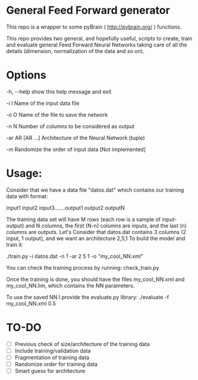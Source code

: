 # General Feed Forward generator

This repo is a wrapper to some pyBrain ( http://pybrain.org/ ) functions.

This repo provides two general, and hopefully useful, scripts to create, train and evaluate general Feed Forward Neural Networks taking care of all the details (dimension, normalization of the data and so on).

# Options
  -h, --help       show this help message and exit
  
  -i I             Name of the input data file
  
  -o O             Name of the file to save the network
  
  -n N             Number of columns to be considered as output
  
  -ar AR [AR ...]  Architecture of the Neural Network (tuple)
  
  -m               Randomize the order of input data  [Not implemented]


# Usage:
Consider that we have a data file "datos.dat" which contains our training data with format:

input1   input2  input3.......output1   output2   outputN

The training data set will have M rows (each row is a sample of input-output) and N columns, the first (N-n) columns are inputs, and the last (n) columns are outputs.
Let's Consider that datos.dat contains 3 columns (2 input, 1 output), and we want an architecture 2,5,1
To build the model and train it:

./train.py -i datos.dat -n 1 -ar 2 5 1 -o "my_cool_NN.xml"

You can check the training process by running: check_train.py

Once the training is done, you should have the files my_cool_NN.xml and my_cool_NN.lim, which contains the NN parameters.

To use the saved NN I provide the evaluate.py library:
./evaluate -f my_cool_NN.xml 0.5

# TO-DO
- [ ] Previous check of size/architecture of the training data
- [ ] Include training/validation data
- [ ] Fragmentation of training data
- [ ] Randomize order for training data
- [ ] Smart guess for architecture
